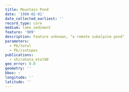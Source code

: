 ```yaml
---
title: Mountain Pond
date: '1980-02-01'
date_collected_earliest: ''
record_type: core
medium: lake_sediment
feature: '909'
description: Feature unknown, "a remote subalpine pond"
parameters:
  - Pb/total
  - Pb/isotopes
publications:
  - shirahata_etal80
geo_error: 0.0
geometry: ''
bbox: ~
longitude: ''
latitude: ''
---
```

